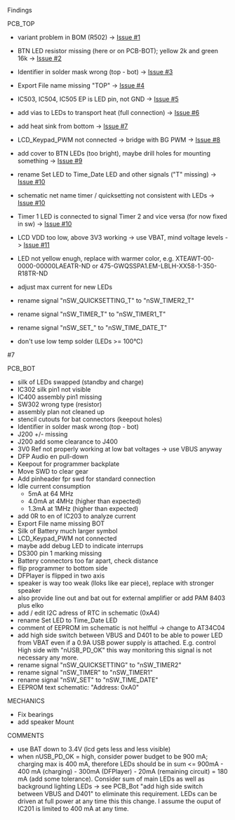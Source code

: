 Findings

PCB_TOP
- variant problem in BOM (R502) -> [Issue #1](https://github.com/mariuste/LCD_Timer_Clock/issues/1)
- BTN LED resistor missing (here or on PCB-BOT); yellow 2k and green 16k -> [Issue #2](https://github.com/mariuste/LCD_Timer_Clock/issues/2)
- Identifier in solder mask wrong (top - bot) -> [Issue #3](https://github.com/mariuste/LCD_Timer_Clock/issues/3)
- Export File name missing "TOP" -> [Issue #4](https://github.com/mariuste/LCD_Timer_Clock/issues/4)
- IC503, IC504, IC505 EP is LED pin, not GND -> [Issue #5](https://github.com/mariuste/LCD_Timer_Clock/issues/5)
- add vias to LEDs to transport heat (full connection) -> [Issue #6](https://github.com/mariuste/LCD_Timer_Clock/issues/6)
- add heat sink from bottom -> [Issue #7](https://github.com/mariuste/LCD_Timer_Clock/issues/7)
- LCD_Keypad_PWM not connected -> bridge with BG PWM -> [Issue #8](https://github.com/mariuste/LCD_Timer_Clock/issues/8)
- add cover to BTN LEDs (too bright), maybe drill holes for mounting something -> [Issue #9](https://github.com/mariuste/LCD_Timer_Clock/issues/9)
- rename Set LED to Time_Date LED and other signals ("T" missing) -> [Issue #10](https://github.com/mariuste/LCD_Timer_Clock/issues/10)
- schematic net name timer / quicksetting not consistent with LEDs -> [Issue #10](https://github.com/mariuste/LCD_Timer_Clock/issues/10)
- Timer 1 LED is connected to signal Timer 2 and vice versa (for now fixed in sw) -> [Issue #10](https://github.com/mariuste/LCD_Timer_Clock/issues/10)
- LCD VDD too low, above 3V3 working -> use VBAT, mind voltage levels -> [Issue #11](https://github.com/mariuste/LCD_Timer_Clock/issues/11)
- LED not yellow enugh, replace with warmer color, e.g. XTEAWT-00-0000-00000LAEATR-ND or 475-GWQSSPA1.EM-LBLH-XX58-1-350-R18TR-ND
- adjust max current for new LEDs
- rename signal "nSW_QUICKSETTING_T" to "nSW_TIMER2_T"
- rename signal "nSW_TIMER_T" to "nSW_TIMER1_T"
- rename signal "nSW_SET_" to "nSW_TIME_DATE_T"

- don't use low temp solder (LEDs >= 100°C)

#7

PCB_BOT
- silk of LEDs swapped (standby and charge)
- IC302 silk pin1 not visible
- IC400 assembly pin1 missing
- SW302 wrong type (resistor)
- assembly plan not cleaned up
- stencil cutouts for bat connectors (keepout holes)
- Identifier in solder mask wrong (top - bot)
- J200 +/- missing
- J200 add some clearance to J400
- 3V0 Ref not properly working at low bat voltages -> use VBUS anyway
- DFP Audio en pull-down
- Keepout for programmer backplate
- Move SWD to clear gear
- Add pinheader fpr swd for standard connection
- Idle current consumption
  - 5mA at 64 MHz
  - 4.0mA at 4MHz (higher than expected)
  - 1.3mA at 1MHz (higher than expected)
- add 0R to en of IC203 to analyze current
- Export File name missing BOT
- Silk of Battery much larger symbol
- LCD_Keypad_PWM not connected
- maybe add debug LED to indicate interrups
- DS300 pin 1 marking missing
- Battery connectors too far apart, check distance
- flip programmer to bottom side
- DFPlayer is flipped in two axis
- speaker is way too weak (lloks like ear piece), replace with stronger speaker
- also provide line out and bat out for external amplifier or add PAM 8403 plus elko
- add / edit I2C adress of RTC in schematic (0xA4)
- rename Set LED to Time_Date LED 
- comment of EEPROM im schematic is not helfful -> change to AT34C04
- add high side switch between VBUS and D401 to be able to power LED from VBAT even if a 0.9A USB power supply is attached. E.g. control High side with  "nUSB_PD_OK" this way monitoring this signal is not necessary any more.
- rename signal "nSW_QUICKSETTING" to "nSW_TIMER2"
- rename signal "nSW_TIMER" to "nSW_TIMER1"
- rename signal "nSW_SET" to "nSW_TIME_DATE"
- EEPROM text schematic: "Address: 0xA0"

MECHANICS
- Fix bearings
- add speaker Mount

COMMENTS
- use BAT down to 3.4V (lcd gets less and less visible)
- when nUSB_PD_OK = high, consider power budget to be 900 mA; charging max is 400 mA, therefore LEDs should be in sum <= 900mA - 400 mA (charging) - 300mA (DFPlayer) - 20mA (remaining circuit) = 180 mA (add some tolerance). Consider sum of main LEDs as well as background lighting LEDs -> see PCB_Bot "add high side switch between VBUS and D401" to eliminate this requirement. LEDs can be driven at full power at any time this this change. I assume the ouput of IC201 is limited to 400 mA at any time.
